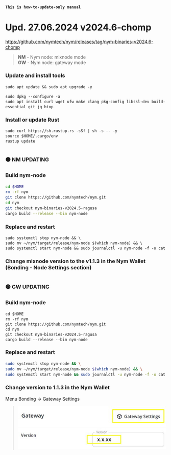#### `This is how-to-update-only manual`

# Upd. 27.06.2024 v2024.6-chomp

https://github.com/nymtech/nym/releases/tag/nym-binaries-v2024.6-chomp
> 
> **NM** - Nym node: mixnode mode    
> **GW** - Nym node: gateway mode

<!-- ################################################################
> **NR** - Nym node, mode Network Requestor    
################################################################ -->


### Update and install tools
```
sudo apt update && sudo apt upgrade -y
```
```
sudo dpkg --configure -a
sudo apt install curl wget ufw make clang pkg-config libssl-dev build-essential git jq htop
```

### Install or update Rust
```
sudo curl https://sh.rustup.rs -sSf | sh -s -- -y
source $HOME/.cargo/env
rustup update
```

#

### 🟠 NM UPDATING
### Build nym-node
```bash
cd $HOME
rm -rf nym
git clone https://github.com/nymtech/nym.git
cd nym
git checkout nym-binaries-v2024.5-ragusa
cargo build --release --bin nym-node
```

<!--
git checkout release/ v 1_1_15
-->

### Replace and restart
```
sudo systemctl stop nym-node && \
sudo mv ~/nym/target/release/nym-node $(which nym-node) && \
sudo systemctl start nym-node && sudo journalctl -u nym-node -f -o cat
```

### Change mixnode version to the v1.1.3 in the Nym Wallet (Bonding - Node Settings section)

#

### 🟢 **GW UPDATING**
### Build nym-node
```
cd $HOME
rm -rf nym
git clone https://github.com/nymtech/nym.git
cd nym
git checkout nym-binaries-v2024.5-ragusa
cargo build --release --bin nym-node
```

### Replace and restart
```bash
sudo systemctl stop nym-node && \
sudo mv ~/nym/target/release/nym-node $(which nym-node) && \
sudo systemctl start nym-node && sudo journalctl -u nym-node -f -o cat
```

### Change version to 1.1.3 in the Nym Wallet
Menu Bonding -> Gateway Settings    
> ![](https://github.com/toolfun/_pics/blob/988df446b0c9c368b68d03503a56b8b74362b505/gwsett.jpg)    
> ![](https://github.com/toolfun/_pics/blob/988df446b0c9c368b68d03503a56b8b74362b505/gwsett2.jpg)    

<!-- ######################################### Service GW #############

```
[Unit]
Description=Nym-node-GW

[Service]
User=$USER
ExecStart=/usr/local/bin/nym-node run --id <NODE_ID> --mode exit-gateway --deny-init
KillSignal=SIGINT
Restart=on-failure
RestartSec=5
StartLimitInterval=350
StartLimitBurst=10
LimitNOFILE=65535

[Install]
WantedBy=multi-user.target
```


```
[Unit]
Description=Nym-node-mixnode

[Service]
User=$USER
ExecStart=/usr/local/bin/nym-node run --id <NODE_ID> --mode mixnode --deny-init --public-ips <IPv4>
KillSignal=SIGINT
Restart=on-failure
RestartSec=10
StartLimitInterval=350
StartLimitBurst=10
LimitNOFILE=65535

[Install]
WantedBy=multi-user.target
EOF
```


######################################### Service GW ############# -->
